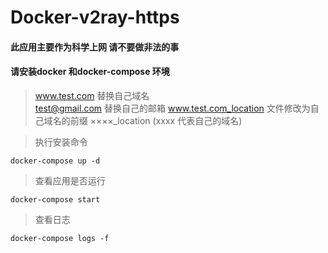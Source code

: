 # Docker-v2ray-https


#### 此应用主要作为科学上网 请不要做非法的事

#### 请安装docker 和docker-compose 环境

> www.test.com 替换自己域名  
> test@gmail.com 替换自己的邮箱
> www.test.com_location 文件修改为自己域名的前缀 ××××_location (xxxx 代表自己的域名)

> 执行安装命令
```
docker-compose up -d
```

> 查看应用是否运行
```
docker-compose start
``` 
> 查看日志
```
docker-compose logs -f
```


